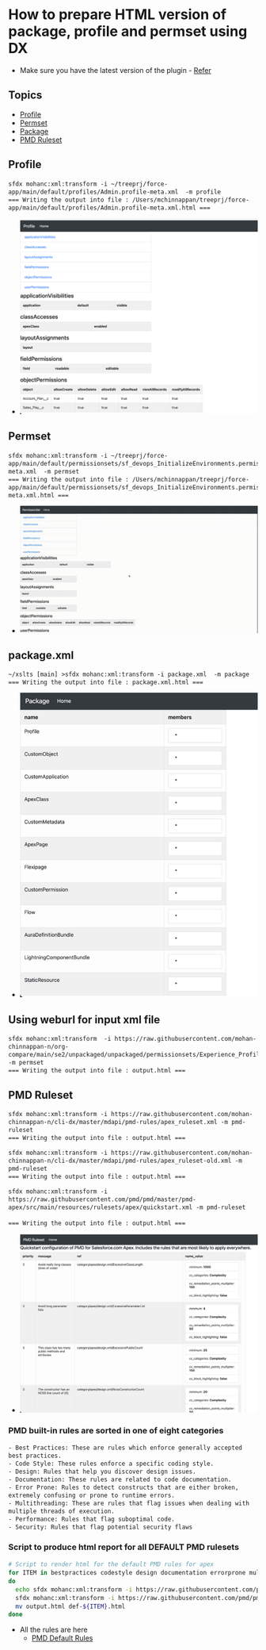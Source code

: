 # How to prepare HTML version of package, profile and permset using DX

- Make sure you have the latest version of the plugin - [Refer](https://mohan-chinnappan-n.github.io/dx/plugins.html#/1)

## Topics
- [Profile](#profile)
- [Permset](#permset)
- [Package](#package)
- [PMD Ruleset](#pmd)




<a name='profile'></a>

## Profile
```
sfdx mohanc:xml:transform -i ~/treeprj/force-app/main/default/profiles/Admin.profile-meta.xml  -m profile 
=== Writing the output into file : /Users/mchinnappan/treeprj/force-app/main/default/profiles/Admin.profile-meta.xml.html ===
```
 - ![Sample](img/sample-1.png)

<a name='permset'></a>
## Permset
```
sfdx mohanc:xml:transform -i ~/treeprj/force-app/main/default/permissionsets/sf_devops_InitializeEnvironments.permissionset-meta.xml  -m permset    
=== Writing the output into file : /Users/mchinnappan/treeprj/force-app/main/default/permissionsets/sf_devops_InitializeEnvironments.permissionset-meta.xml.html ===
```
- ![Permset](img/permset-1.webm.gif)

<a name='package'></a>
## package.xml
```
~/xslts [main] >sfdx mohanc:xml:transform -i package.xml  -m package 
=== Writing the output into file : package.xml.html ===

```
- ![package](img/package1.png)

## Using weburl for input xml file

```
sfdx mohanc:xml:transform  -i https://raw.githubusercontent.com/mohan-chinnappan-n/org-compare/main/se2/unpackaged/unpackaged/permissionsets/Experience_Profile_Manager.permissionset -m permset
=== Writing the output into file : output.html ===
```


<a name='pmd'></a>
## PMD Ruleset 
```
sfdx mohanc:xml:transform -i https://raw.githubusercontent.com/mohan-chinnappan-n/cli-dx/master/mdapi/pmd-rules/apex_ruleset.xml -m pmd-ruleset
=== Writing the output into file : output.html ===
```

```
sfdx mohanc:xml:transform -i https://raw.githubusercontent.com/mohan-chinnappan-n/cli-dx/master/mdapi/pmd-rules/apex_ruleset-old.xml -m pmd-ruleset
=== Writing the output into file : output.html ===

```
```
sfdx mohanc:xml:transform -i https://raw.githubusercontent.com/pmd/pmd/master/pmd-apex/src/main/resources/rulesets/apex/quickstart.xml -m pmd-ruleset

=== Writing the output into file : output.html ===
```

- ![pmdRuleset](img/pmd-ruleset-1.png)

### PMD built-in rules are sorted in one of eight categories
```
- Best Practices: These are rules which enforce generally accepted best practices.
- Code Style: These rules enforce a specific coding style.
- Design: Rules that help you discover design issues.
- Documentation: These rules are related to code documentation.
- Error Prone: Rules to detect constructs that are either broken, extremely confusing or prone to runtime errors.
- Multithreading: These are rules that flag issues when dealing with multiple threads of execution.
- Performance: Rules that flag suboptimal code.
- Security: Rules that flag potential security flaws
```

### Script to produce html report for all DEFAULT PMD rulesets
```bash
# Script to render html for the default PMD rules for apex
for ITEM in bestpractices codestyle design documentation errorprone multithreading performance security
do
  echo sfdx mohanc:xml:transform -i https://raw.githubusercontent.com/pmd/pmd/master/pmd-apex/src/main/resources/category/apex/$ITEM.xml -m pmd-ruleset; 
  sfdx mohanc:xml:transform -i https://raw.githubusercontent.com/pmd/pmd/master/pmd-apex/src/main/resources/category/apex/$ITEM.xml -m pmd-ruleset; 
  mv output.html def-${ITEM}.html
done
```
- All the rules are here
	-  [PMD Default Rules](https://mohan-chinnappan-n5.github.io/pmd/def-apex-rulesets.html) 
